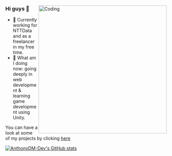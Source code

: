 <div>

  <img align="right" alt="Coding" width="400" src="https://www.kevinwanke.com/wp-content/uploads/2021/06/marcel-friedrich-XC_28Kk25F0-unsplash.jpg">

  ### Hi guys 👋

  - 🔭 Currently working for NTTData and as a freelancer in my free time.
  - 🌱 What am I doing now: going deeply in web development & learning game development using Unity.

  You can have a look at some of my projects by clicking [here](https://beacons.ai/lets.code)

</div>

<!--![](https://komarev.com/ghpvc/?username=AnthonyDM-Dev)-->
  
[![AnthonyDM-Dev's GitHub stats](https://github-readme-stats.vercel.app/api?username=AnthonyDM-Dev)](https://github.com/AnthonyDM-Dev/github-readme-stats)
